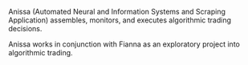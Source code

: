 Anissa (Automated Neural and Information Systems and Scraping Application) assembles, monitors, and executes algorithmic trading decisions. 

Anissa works in conjunction with Fianna as an exploratory project into algorithmic trading. 
